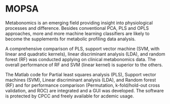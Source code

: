 # MOPSA
Metabonomics is an emerging field providing insight into physiological processes and difference. Besides conventional PCA, PLS and OPLS approaches, more and more machine learning classifiers are likely to become the supplements for metabolic profiling data analysis. 

A comprehensive comparison of PLS, support vector machine (SVM, with linear and quadratic kernels), linear discriminant analysis (LDA), and random forest (RF) was conducted applying on clinical metabonomics data. The overall performance of RF and SVM (linear kernel) is superior to the others. 

The Matlab code for Partial least squares analysis (PLS), Support vector machines (SVM), Linear discriminant analysis (LDA), and Random forest (RF) and for performance comparison (Permutation, k-fold/hold-out cross validation, and ROC) are integrated and a GUI was developed. The software is protected by CPCC and freely available for acdemic usage.
